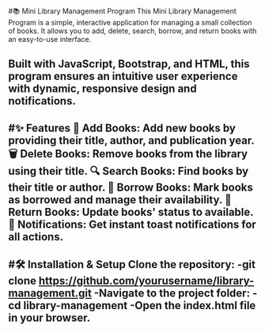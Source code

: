 #📚 Mini Library Management Program
This Mini Library Management Program is a simple, interactive application for managing a small collection of books. It allows you to add, delete, search, borrow, and return books with an easy-to-use interface.

Built with JavaScript, Bootstrap, and HTML, this program ensures an intuitive user experience with dynamic, responsive design and notifications.
---
#✨ Features
📖 Add Books: Add new books by providing their title, author, and publication year.
🗑️ Delete Books: Remove books from the library using their title.
🔍 Search Books: Find books by their title or author.
📕 Borrow Books: Mark books as borrowed and manage their availability.
📗 Return Books: Update books' status to available.
🔔 Notifications: Get instant toast notifications for all actions.
---
#🛠️ Installation & Setup
**Clone the repository:**
-git clone https://github.com/yourusername/library-management.git
-Navigate to the project folder:
-cd library-management
-Open the index.html file in your browser.
---

